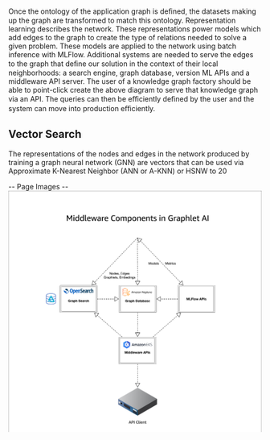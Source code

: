 Once the ontology of the application graph is deﬁned, the datasets making up the graph are transformed to
match this ontology. Representation learning describes the network. These representations power models
which add edges to the graph to create the type of relations needed to solve a given problem. These
models are applied to the network using batch inference with MLFlow.
Additional systems are needed to serve the edges to the graph that deﬁne our solution in the context of
their local neighborhoods: a search engine, graph database, version ML APIs and a middleware API server.
The user of a knowledge graph factory should be able to point-click create the above diagram to serve that
knowledge graph via an API. The queries can then be eﬃciently deﬁned by the user and the system can
move into production eﬃciently.

## Vector Search
The representations of the nodes and edges in the network produced by training a graph neural network
(GNN) are vectors that can be used via Approximate K-Nearest Neighbor (ANN or A-KNN) or HSNW to
20

-- Page Images --
![Image 1](./images/image_1.png)

